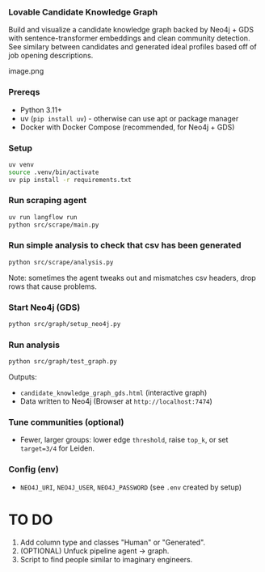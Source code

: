 ### Lovable Candidate Knowledge Graph

Build and visualize a candidate knowledge graph backed by Neo4j + GDS with sentence-transformer embeddings and clean community detection. See similary between candidates and generated ideal profiles based off of job opening descriptions.

image.png

### Prereqs
- Python 3.11+
- uv (`pip install uv`) - otherwise can use apt or package manager
- Docker with Docker Compose (recommended, for Neo4j + GDS)

### Setup
```bash
uv venv
source .venv/bin/activate
uv pip install -r requirements.txt
```

### Run scraping agent
```bash
uv run langflow run
python src/scrape/main.py
```

### Run simple analysis to check that csv has been generated
```bash
python src/scrape/analysis.py
```

Note: sometimes the agent tweaks out and mismatches csv headers, drop rows that cause problems.

### Start Neo4j (GDS)
```bash
python src/graph/setup_neo4j.py
```

### Run analysis
```bash
python src/graph/test_graph.py
```
Outputs:
- `candidate_knowledge_graph_gds.html` (interactive graph)
- Data written to Neo4j (Browser at `http://localhost:7474`)

### Tune communities (optional)
- Fewer, larger groups: lower edge `threshold`, raise `top_k`, or set `target=3/4` for Leiden.

### Config (env)
- `NEO4J_URI`, `NEO4J_USER`, `NEO4J_PASSWORD` (see `.env` created by setup)


# TO DO #
1. Add column type and classes "Human" or "Generated".
2. (OPTIONAL) Unfuck pipeline agent -> graph.
3. Script to find people similar to imaginary engineers.